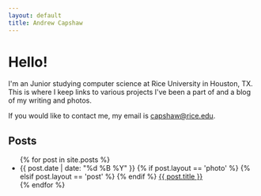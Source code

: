 ```yaml
---
layout: default
title: Andrew Capshaw
---
```


# Hello!
I'm an Junior studying computer science at Rice University in Houston, TX. This is where I keep links to various projects I've been a part of and a blog of my writing and photos.

If you would like to contact me, my email is [capshaw@rice.edu](mailto:capshaw@rice.edu).

## Posts
<ul class='posts'>
    {% for post in site.posts %}
    <li>
        <span>{{ post.date | date: "%d %B %Y" }}</span>
        {% if post.layout == 'photo' %}
            <i class='icon icon-camera'> </i>
        {% elsif post.layout == 'post' %}
            <i class='icon icon-align-justify'> </i>
        {% endif %}
        <a href="{{ post.url }}">{{ post.title }}</a>
    </li>
    {% endfor %}
</ul>
<!--
<ul class='posts'>
    <li><a href='https://www.github.com/capshaw'>Some cool code</a> on Github</li>
    <li><a href='http://www.last.fm/user/premendax'>Music I listen to</a> on Last.fm</li>
</ul> -->